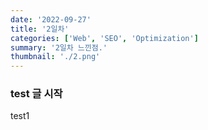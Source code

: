 ```yaml
---
date: '2022-09-27'
title: '2일차'
categories: ['Web', 'SEO', 'Optimization']
summary: '2일차 느낀점.'
thumbnail: './2.png'
---
```


### test 글 시작

test1